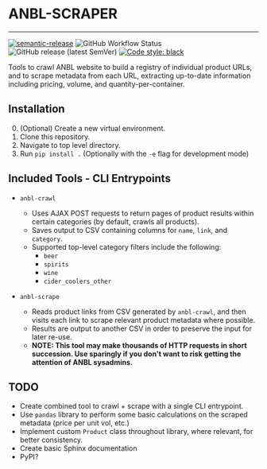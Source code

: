 # ANBL-SCRAPER #
-----------------
[![semantic-release](https://img.shields.io/badge/%20%20%F0%9F%93%A6%F0%9F%9A%80-semantic--release-e10079.svg)](https://github.com/semantic-release/semantic-release) ![GitHub Workflow Status](https://img.shields.io/github/workflow/status/travipross/anbl-scraper/Python%20Workflow) ![GitHub release (latest SemVer)](https://img.shields.io/github/v/release/travipross/anbl-scraper) [![Code style: black](https://img.shields.io/badge/code%20style-black-000000.svg)](https://github.com/psf/black)

Tools to crawl ANBL website to build a registry of individual product URLs, and to scrape metadata from each URL, extracting up-to-date information including pricing, volume, and quantity-per-container. 

## Installation
0. (Optional) Create a new virtual environment.
1. Clone this repository.
2. Navigate to top level directory.
3. Run `pip install .` (Optionally with the `-e` flag for development mode)

## Included Tools - CLI Entrypoints
* `anbl-crawl`
    * Uses AJAX POST requests to return pages of product results within certain categories (by default, crawls all products).
    * Saves output to CSV containing columns for `name`, `link`, and `category`.
    * Supported top-level category filters include the following:
        * `beer`
        * `spirits`
        * `wine`
        * `cider_coolers_other`
  
* `anbl-scrape`
    * Reads product links from CSV generated by `anbl-crawl`, and then visits each link to scrape relevant product metadata where possible.
    * Results are output to another CSV in order to preserve the input for later re-use.
    * **NOTE: This tool may make thousands of HTTP requests in short succession. Use sparingly if you don't want to risk getting the attention of ANBL sysadmins.** 

## TODO
* Create combined tool to crawl + scrape with a single CLI entrypoint.
* Use `pandas` library to perform some basic calculations on the scraped metadata (price per unit vol, etc.)
* Implement custom `Product` class throughout library, where relevant, for better consistency.
* Create basic Sphinx documentation
* PyPI?